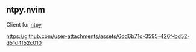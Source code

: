 ntpy.nvim
---------

Client for [ntpy](https://github.com/jbyuki/ntpy)

https://github.com/user-attachments/assets/6dd6b71d-3595-426f-bd52-d51d4f52c010

